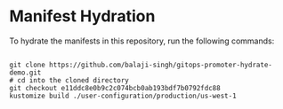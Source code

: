 
# Manifest Hydration

To hydrate the manifests in this repository, run the following commands:

```shell

git clone https://github.com/balaji-singh/gitops-promoter-hydrate-demo.git
# cd into the cloned directory
git checkout e11ddc8e0b9c2c074bcb0ab193bdf7b0792fdc88
kustomize build ./user-configuration/production/us-west-1
```